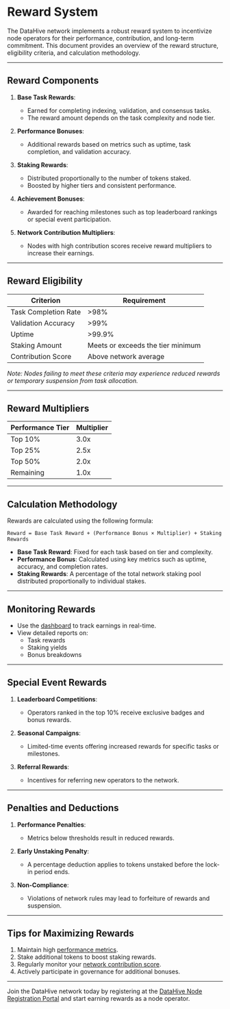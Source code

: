 # Reward System

The DataHive network implements a robust reward system to incentivize node operators for their performance, contribution, and long-term commitment. This document provides an overview of the reward structure, eligibility criteria, and calculation methodology.

---

## Reward Components

1. **Base Task Rewards**:
   - Earned for completing indexing, validation, and consensus tasks.
   - The reward amount depends on the task complexity and node tier.

2. **Performance Bonuses**:
   - Additional rewards based on metrics such as uptime, task completion, and validation accuracy.

3. **Staking Rewards**:
   - Distributed proportionally to the number of tokens staked.
   - Boosted by higher tiers and consistent performance.

4. **Achievement Bonuses**:
   - Awarded for reaching milestones such as top leaderboard rankings or special event participation.

5. **Network Contribution Multipliers**:
   - Nodes with high contribution scores receive reward multipliers to increase their earnings.

---

## Reward Eligibility

| **Criterion**             | **Requirement**                          |
|---------------------------|------------------------------------------|
| Task Completion Rate      | >98%                                     |
| Validation Accuracy       | >99%                                     |
| Uptime                   | >99.9%                                   |
| Staking Amount           | Meets or exceeds the tier minimum        |
| Contribution Score       | Above network average                    |

*Note: Nodes failing to meet these criteria may experience reduced rewards or temporary suspension from task allocation.*

---

## Reward Multipliers

| **Performance Tier** | **Multiplier** |
|----------------------|-----------------|
| Top 10%             | 3.0x           |
| Top 25%             | 2.5x           |
| Top 50%             | 2.0x           |
| Remaining           | 1.0x           |

---

## Calculation Methodology

Rewards are calculated using the following formula:

```
Reward = Base Task Reward + (Performance Bonus × Multiplier) + Staking Rewards
```

- **Base Task Reward**: Fixed for each task based on tier and complexity.
- **Performance Bonus**: Calculated using key metrics such as uptime, accuracy, and completion rates.
- **Staking Rewards**: A percentage of the total network staking pool distributed proportionally to individual stakes.

---

## Monitoring Rewards

- Use the [dashboard](/docs/onboarding/dashboard.md) to track earnings in real-time.
- View detailed reports on:
  - Task rewards
  - Staking yields
  - Bonus breakdowns

---

## Special Event Rewards

1. **Leaderboard Competitions**:
   - Operators ranked in the top 10% receive exclusive badges and bonus rewards.

2. **Seasonal Campaigns**:
   - Limited-time events offering increased rewards for specific tasks or milestones.

3. **Referral Rewards**:
   - Incentives for referring new operators to the network.

---

## Penalties and Deductions

1. **Performance Penalties**:
   - Metrics below thresholds result in reduced rewards.

2. **Early Unstaking Penalty**:
   - A percentage deduction applies to tokens unstaked before the lock-in period ends.

3. **Non-Compliance**:
   - Violations of network rules may lead to forfeiture of rewards and suspension.

---

## Tips for Maximizing Rewards

1. Maintain high [performance metrics](/docs/onboarding/performance/metrics.md).
2. Stake additional tokens to boost staking rewards.
3. Regularly monitor your [network contribution score](/docs/onboarding/network/contribution.md).
4. Actively participate in governance for additional bonuses.

---

Join the DataHive network today by registering at the [DataHive Node Registration Portal](https://www.datahive.network/nodes) and start earning rewards as a node operator.
